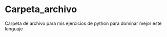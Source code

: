 # Carpeta_archivo
Carpeta de archivo para mis ejercicios de python para dominar mejor este lenguaje
